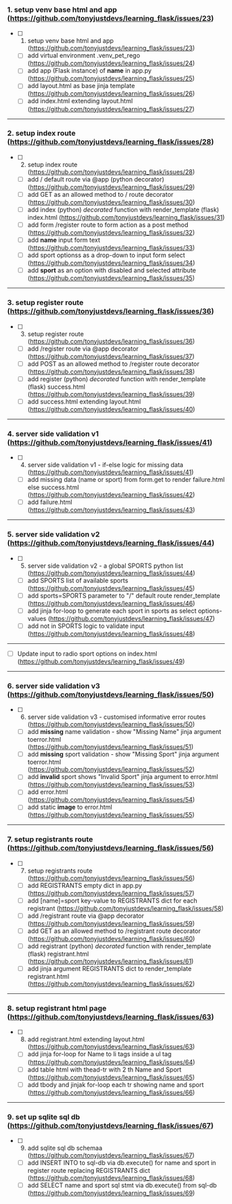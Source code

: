 ### 1. setup venv base html and app (https://github.com/tonyjustdevs/learning_flask/issues/23)
- [ ] 1. setup venv base html and app (https://github.com/tonyjustdevs/learning_flask/issues/23)
    - [ ] add virtual environment .venv_pet_rego (https://github.com/tonyjustdevs/learning_flask/issues/24)
    - [ ] add app (Flask instance) of __name__ in app.py (https://github.com/tonyjustdevs/learning_flask/issues/25)
    - [ ] add layout.html as base jinja template (https://github.com/tonyjustdevs/learning_flask/issues/26)
    - [ ] add index.html extending layout.html (https://github.com/tonyjustdevs/learning_flask/issues/27)
<hr>

### 2. setup index route (https://github.com/tonyjustdevs/learning_flask/issues/28)
- [ ] 2. setup index route  (https://github.com/tonyjustdevs/learning_flask/issues/28)
    - [ ] add / default route via @app (python decorator) (https://github.com/tonyjustdevs/learning_flask/issues/29)
    - [ ] add GET as an allowed method to / route decorator (https://github.com/tonyjustdevs/learning_flask/issues/30)
    - [ ] add index (python) *decorated* function with render_template (flask) index.html (https://github.com/tonyjustdevs/learning_flask/issues/31)
    - [ ] add form /register route to form action as a post method (https://github.com/tonyjustdevs/learning_flask/issues/32)
    - [ ] add **name** input form text (https://github.com/tonyjustdevs/learning_flask/issues/33)
    - [ ] add sport optionss as a drop-down to input form select (https://github.com/tonyjustdevs/learning_flask/issues/34)
    - [ ] add **sport** as an option with disabled and selected attribute  (https://github.com/tonyjustdevs/learning_flask/issues/35)
<hr>

### 3. setup register route (https://github.com/tonyjustdevs/learning_flask/issues/36)
- [ ] 3. setup register route (https://github.com/tonyjustdevs/learning_flask/issues/36)
    - [ ] add /register route via @app decorator (https://github.com/tonyjustdevs/learning_flask/issues/37)
    - [ ] add POST as an allowed method to /register route decorator (https://github.com/tonyjustdevs/learning_flask/issues/38)
    - [ ] add register (python) *decorated* function with render_template (flask) success.html (https://github.com/tonyjustdevs/learning_flask/issues/39)
    - [ ] add success.html extending layout.html (https://github.com/tonyjustdevs/learning_flask/issues/40)
<hr>

### 4. server side validation v1  (https://github.com/tonyjustdevs/learning_flask/issues/41)
- [ ] 4. server side validation v1 - if-else logic for missing data (https://github.com/tonyjustdevs/learning_flask/issues/41)
    - [ ] add missing data (name or sport) from form.get to render failure.html else success.html (https://github.com/tonyjustdevs/learning_flask/issues/42)
    - [ ] add failure.html (https://github.com/tonyjustdevs/learning_flask/issues/43)
<hr>

### 5. server side validation v2 (https://github.com/tonyjustdevs/learning_flask/issues/44)
- [ ] 5. server side validation v2 - a global SPORTS python list (https://github.com/tonyjustdevs/learning_flask/issues/44)
    - [ ] add SPORTS list of available sports (https://github.com/tonyjustdevs/learning_flask/issues/45)
    - [ ] add sports=SPORTS parameter to "/" default route render_template (https://github.com/tonyjustdevs/learning_flask/issues/46)
    - [ ] add jinja for-loop to generate each sport in sports as select options-values (https://github.com/tonyjustdevs/learning_flask/issues/47)
    - [ ] add not in SPORTS logic to validate input (https://github.com/tonyjustdevs/learning_flask/issues/48)
<hr>

- [ ] Update input to radio sport options on index.html (https://github.com/tonyjustdevs/learning_flask/issues/49)

<hr>

### 6. server side validation v3 (https://github.com/tonyjustdevs/learning_flask/issues/50)
- [ ] 6. server side validation v3 - customised informative error routes (https://github.com/tonyjustdevs/learning_flask/issues/50)
    - [ ] add **missing** name validation - show "Missing Name" jinja argument toerror.html (https://github.com/tonyjustdevs/learning_flask/issues/51)
    - [ ] add **missing** sport validation - show "Missing Sport" jinja argument toerror.html (https://github.com/tonyjustdevs/learning_flask/issues/52)
    - [ ] add **invalid** sport shows "Invalid Sport" jinja argument to error.html (https://github.com/tonyjustdevs/learning_flask/issues/53)
    - [ ] add error.html (https://github.com/tonyjustdevs/learning_flask/issues/54)
    - [ ] add static **image** to error.html (https://github.com/tonyjustdevs/learning_flask/issues/55)
<hr>

### 7. setup registrants route (https://github.com/tonyjustdevs/learning_flask/issues/56)
- [ ] 7. setup registrants route (https://github.com/tonyjustdevs/learning_flask/issues/56)
    - [ ] add REGISTRANTS empty dict in app.py (https://github.com/tonyjustdevs/learning_flask/issues/57)
    - [ ] add [name]=sport key-value to REGISTRANTS dict for each registrant (https://github.com/tonyjustdevs/learning_flask/issues/58)
    - [ ] add /registrant route via @app decorator (https://github.com/tonyjustdevs/learning_flask/issues/59)
    - [ ] add GET as an allowed method to /registrant route decorator (https://github.com/tonyjustdevs/learning_flask/issues/60)
    - [ ] add registrant (python) *decorated* function with render_template (flask) registrant.html (https://github.com/tonyjustdevs/learning_flask/issues/61)
    - [ ] add jinja argument REGISTRANTS dict to render_template registrant.html (https://github.com/tonyjustdevs/learning_flask/issues/62)
<hr>

### 8. setup registrant html page (https://github.com/tonyjustdevs/learning_flask/issues/63)
- [ ] 8. add registrant.html extending layout.html (https://github.com/tonyjustdevs/learning_flask/issues/63)
    - [ ] add jinja for-loop for Name to li tags inside a ul tag (https://github.com/tonyjustdevs/learning_flask/issues/64)
    - [ ] add table html with thead-tr with 2 th Name and Sport (https://github.com/tonyjustdevs/learning_flask/issues/65)
    - [ ] add tbody and jinjak for-loop each tr showing name and sport (https://github.com/tonyjustdevs/learning_flask/issues/66)
<hr>

### 9. set up sqlite sql db (https://github.com/tonyjustdevs/learning_flask/issues/67)
- [ ] 9. add sqlite sql db schemaa (https://github.com/tonyjustdevs/learning_flask/issues/67)
    - [ ] add INSERT INTO to sql-db via db.execute() for name and sport in register route replacing REGISTRANTS dict (https://github.com/tonyjustdevs/learning_flask/issues/68)
    - [ ] add SELECT name and sport sql stmt via db.execute() from sql-db (https://github.com/tonyjustdevs/learning_flask/issues/69)
